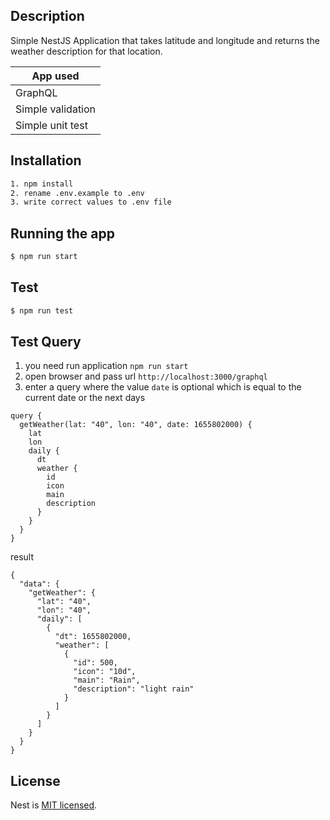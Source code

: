 ## Description
Simple NestJS Application that takes latitude and longitude and returns the weather description for that location.

| App used          |
|-------------------|
| GraphQL           |
| Simple validation |
| Simple unit test  |

## Installation

```bash
1. npm install
2. rename .env.example to .env
3. write correct values to .env file
```

## Running the app

```bash
$ npm run start
```

## Test

```bash
$ npm run test
```

## Test Query
1. you need run application ```npm run start```
2. open browser and pass url ```http://localhost:3000/graphql```
3. enter a query where the value ```date``` is optional which is equal to the current date or the next days
```
query {
  getWeather(lat: "40", lon: "40", date: 1655802000) {
    lat
    lon
    daily {
      dt
      weather {
        id
        icon
        main
        description
      }
    }
  }
}
```
result 
```
{
  "data": {
    "getWeather": {
      "lat": "40",
      "lon": "40",
      "daily": [
        {
          "dt": 1655802000,
          "weather": [
            {
              "id": 500,
              "icon": "10d",
              "main": "Rain",
              "description": "light rain"
            }
          ]
        }
      ]
    }
  }
}
```


## License

Nest is [MIT licensed](LICENSE).
